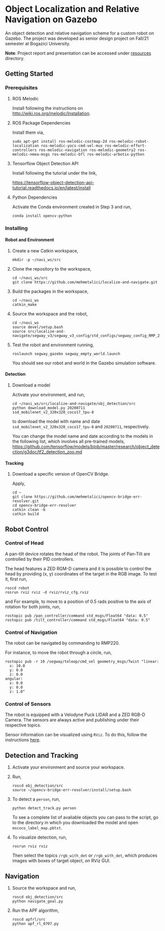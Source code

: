 # Object Localization and Relative Navigation on Gazebo
An object detection and relative navigation scheme for a custom robot on Gazebo. The project was developed as senior design project on Fall/21 semester at Bogazici University.

**Note**: Project report and presentation can be accessed under [resources](resources) directory.  

## Getting Started
### Prerequisites
1. ROS Melodic

    Install following the instructions on http://wiki.ros.org/melodic/Installation.
2. ROS Package Dependencies
    
    Install them via,
    ``` 
    sudo apt-get install ros-melodic-costmap-2d ros-melodic-robot-localization ros-melodic-yocs-cmd-vel-mux ros-melodic-effort-controllers ros-melodic-navigation ros-melodic-geometry2 ros-melodic-nmea-msgs ros-melodic-bfl ros-melodic-arbotix-python
    ```

3. Tensorflow Object Detection API

    Install following the tutorial under the link,
    
     https://tensorflow-object-detection-api-tutorial.readthedocs.io/en/latest/install

4. Python Dependencies

    Activate the Conda environment created in Step 3 and run,
    ```
    conda install opencv-python
    ```
### Installing
#### Robot and Environment
1. Create a new Catkin workspace,
    ``` 
    mkdir -p ~/navi_ws/src
    ```
2. Clone the repository to the workspace,
    ``` 
    cd ~/navi_ws/src
    git clone https://github.com/mehmetalici/localize-and-navigate.git
    ```


4. Build the packages in the workspace,
    ``` 
    cd ~/navi_ws
    catkin_make
    ``` 
5. Source the workspace and the robot,
    ``` 
    cd ~/navi_ws
    source devel/setup.bash
    source src/localize-and-navigate/segway_v3/segway_v3_config/std_configs/segway_config_RMP_220.bash
    ``` 
6. Test the robot and environment running,
    ``` 
    roslaunch segway_gazebo segway_empty_world.launch
    ``` 
    You should see our robot and world in the Gazebo simulation software.

#### Detection
1. Download a model
    
    Activate your environment, and run,
    ``` 
    cd ~/navi_ws/src/localize-and-navigate/obj_detection/src
    python download_model.py 20200711 ssd_mobilenet_v2_320x320_coco17_tpu-8
    ``` 
    to download the model with name and date `ssd_mobilenet_v2_320x320_coco17_tpu-8` and `20200711`, respectively. 

    You can change the model name and date according to the models in the following list, which involves all pre-trained models,
    https://github.com/tensorflow/models/blob/master/research/object_detection/g3doc/tf2_detection_zoo.md

#### Tracking
1. Download a specific version of OpenCV Bridge.

    Apply,
    ``` 
    cd ~
    git clone https://github.com/mehmetalici/opencv-bridge-err-resolver.git
    cd opencv-bridge-err-resolver
    catkin clean -b
    catkin build
    ``` 

## Robot Control

### Control of Head
A pan-tilt device rotates the head of the robot. The joints of Pan-Tilt are controlled by their PID controllers. 

The head features a ZED RGM-D camera and it is possible to control the head by providing (x, y) coordinates of the target in the RGB image. To test it, first run,
``` 
roscd robot
rosrun rviz rviz -d rviz/rviz_cfg.rviz
``` 
and 
For example, to move to a position of 0.5 rads positive to the axis of rotation for both joints, run,
``` 
rostopic pub /pan_controller/command std_msgs/Float64 "data: 0.5" 
rostopic pub /tilt_controller/command std_msgs/Float64 "data: 0.5" 
``` 



### Control of Navigation
The robot can be navigated by commanding to RMP220.

For instance, to move the robot through a circle, run,
``` 
rostopic pub -r 10 /segway/teleop/cmd_vel geometry_msgs/Twist "linear:
  x: 10.0
  y: 0.0
  z: 0.0
angular:
  x: 0.0
  y: 0.0
  z: 1.0"
``` 

### Control of Sensors
The robot is equipped with a Velodyne Puck LIDAR and a ZED RGB-D Camera. The sensors are always active and publishing under their respective topics.

Sensor information can be visualized using `RViz`. To do this, follow the instructions [here](http://gazebosim.org/tutorials?tut=drcsim_visualization&cat=drcsim
). 


## Detection and Tracking
1. Activate your environment and source your workspace. 
2. Run,
    ```
    roscd obj_detection/src
    source ~/opencv-bridge-err-resolver/install/setup.bash
    ```
3. To detect a `person`, run,
    ```
    python detect_track.py person
    ```
    To see a complete list of avaliable objects you can pass to the script, go to the directory in which you downloaded the model and open `mscoco_label_map.pbtxt`.

4. To visualize detection, run,
    ```
    rosrun rviz rviz
    ```
    Then select the topics `/rgb_with_det` or `/rgb_with_det`, which produces images with boxes of target object, on RViz GUI.

## Navigation
1. Source the workspace and run,

    ```
    roscd obj_detection/src
    python navigate_goal.py 
    ```
2. Run the APF algorithm,
    ```
    roscd apfrl/src
    python apf_rl_0707.py
    ```

